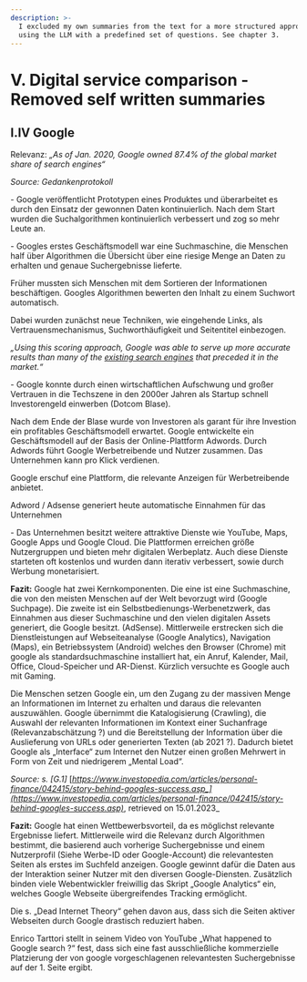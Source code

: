 ```yaml
---
description: >-
  I excluded my own summaries from the text for a more structured approach by
  using the LLM with a predefined set of questions. See chapter 3.
---
```


# V. Digital service comparison - Removed self written summaries

## I.IV Google

Relevanz: _„As of Jan. 2020, Google owned 87.4% of the global market share of search engines“_



_Source: Gedankenprotokoll_

\- Google veröffentlicht Prototypen eines Produktes und überarbeitet es durch den Einsatz der gewonnen Daten kontinuierlich. Nach dem Start wurden die Suchalgorithmen kontinuierlich verbessert und zog so mehr Leute an.

\- Googles erstes Geschäftsmodell war eine Suchmaschine, die Menschen half über Algorithmen die Übersicht über eine riesige Menge an Daten zu erhalten und genaue Suchergebnisse lieferte.

Früher mussten sich Menschen mit dem Sortieren der Informationen beschäftigen. Googles Algorithmen bewerten den Inhalt zu einem Suchwort automatisch.

Dabei wurden zunächst neue Techniken, wie eingehende Links, als Vertrauensmechanismus, Suchworthäufigkeit und Seitentitel einbezogen.

_„Using this scoring approach, Google was able to serve up more accurate results than many of the_ [_existing search engines_](https://www.investopedia.com/articles/investing/071515/search-engines-compete-google.asp) _that preceded it in the market.“_

\- Google konnte durch einen wirtschaftlichen Aufschwung und großer Vertrauen in die Techszene in den 2000er Jahren als Startup schnell Investorengeld einwerben (Dotcom Blase).

Nach dem Ende der Blase wurde von Investoren als garant für ihre Investion ein profitables Geschäftsmodell erwartet. Google entwickelte ein Geschäftsmodell auf der Basis der Online-Plattform Adwords. Durch Adwords führt Google Werbetreibende und Nutzer zusammen. Das Unternehmen kann pro Klick verdienen.

Google erschuf eine Plattform, die relevante Anzeigen für Werbetreibende anbietet.

Adword / Adsense generiert heute automatische Einnahmen für das Unternehmen

\- Das Unternehmen besitzt weitere attraktive Dienste wie YouTube, Maps, Google Apps und Google Cloud. Die Plattformen erreichen größe Nutzergruppen und bieten mehr digitalen Werbeplatz. Auch diese Dienste starteten oft kostenlos und wurden dann iterativ verbessert, sowie durch Werbung monetarisiert.

**Fazit:** Google hat zwei Kernkomponenten. Die eine ist eine Suchmaschine, die von den meisten Menschen auf der Welt bevorzugt wird (Google Suchpage). Die zweite ist ein Selbstbedienungs-Werbenetzwerk, das Einnahmen aus dieser Suchmaschine und den vielen digitalen Assets generiert, die Google besitzt. (AdSense). Mittlerweile erstrecken sich die Dienstleistungen auf Webseiteanalyse (Google Analytics), Navigation (Maps), ein Betriebssystem (Android) welches den Browser (Chrome) mit google als standardsuchmaschine installiert hat, ein Anruf, Kalender, Mail, Office, Cloud-Speicher und AR-Dienst. Kürzlich versuchte es Google auch mit Gaming.

Die Menschen setzen Google ein, um den Zugang zu der massiven Menge an Informationen im Internet zu erhalten und daraus die relevanten auszuwählen. Google übernimmt die Katalogisierung (Crawling), die Auswahl der relevanten Informationen im Kontext einer Suchanfrage (Relevanzabschätzung ?) und die Bereitstellung der Information über die Auslieferung von URLs oder generierten Texten (ab 2021 ?). Dadurch bietet Google als „Interface“ zum Internet den Nutzer einen großen Mehrwert in Form von Zeit und niedrigerem „Mental Load“.





_Source: s. \[G.1]_ [_https://www.investopedia.com/articles/personal-finance/042415/story-behind-googles-success.asp_](https://www.investopedia.com/articles/personal-finance/042415/story-behind-googles-success.asp)_, retrieved on 15.01.2023_

**Fazit:** Google hat einen Wettbewerbsvorteil, da es möglichst relevante Ergebnisse liefert. Mittlerweile wird die Relevanz durch Algorithmen bestimmt, die basierend auch vorherige Suchergebnisse und einem Nutzerprofil (Siehe Werbe-ID oder Google-Account) die relevantesten Seiten als erstes im Suchfeld anzeigen. Google gewinnt dafür die Daten aus der Interaktion seiner Nutzer mit den diversen Google-Diensten. Zusätzlich binden viele Webentwickler freiwillig das Skript „Google Analytics“ ein, welches Google Webseite übergreifendes Tracking ermöglicht.

Die s. „Dead Internet Theory“ gehen davon aus, dass sich die Seiten aktiver Webseiten durch Google drastisch reduziert haben.

Enrico Tarttori stellt in seinem Video von YouTube „What happened to Google search ?“ fest, dass sich eine fast ausschließliche kommerzielle Platzierung der von google vorgeschlagenen relevantesten Suchergebnisse auf der 1. Seite ergibt.

